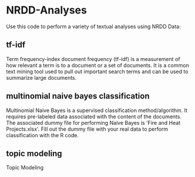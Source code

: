 # NRDD-Analyses
Use this code to perform a variety of textual analyses using NRDD Data: 
## tf-idf
Term frequency-index document frequency (tf-idf) is a measurement of how relevant a term is to a document or a set of documents.
It is a common text mining tool used to pull out important search terms and can be used to summarize large documents. 

## multinomial naive bayes classification
Multinomial Naive Bayes is a supervised classification method/algorithm. It requires pre-labeled data associated with the content of the documents.
The associated dummy file for performing Naive Bayes is 'Fire and Heat Projects.xlsx'. Fill out the dummy file with your real data to perform classification with the R code.

## topic modeling
Topic Modeling



